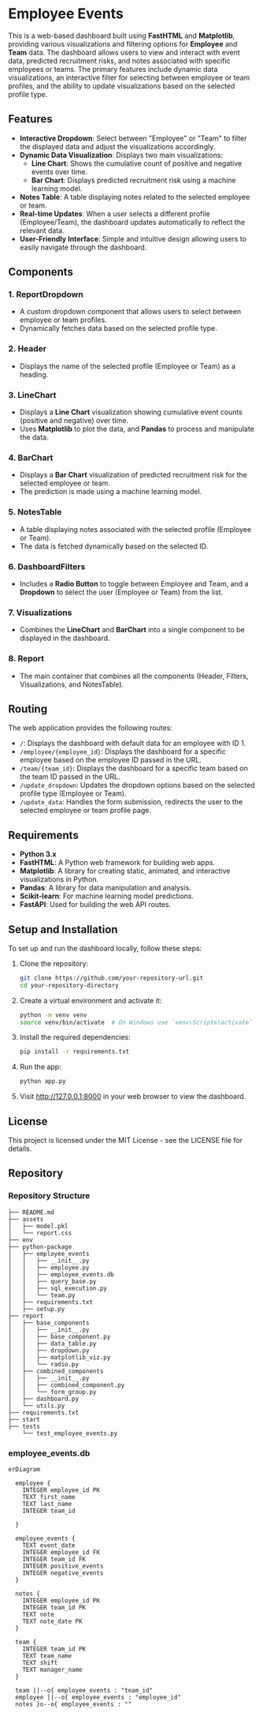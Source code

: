 
# Employee Events

This is a web-based dashboard built using **FastHTML** and **Matplotlib**, providing various visualizations and filtering options for **Employee** and **Team** data. The dashboard allows users to view and interact with event data, predicted recruitment risks, and notes associated with specific employees or teams. The primary features include dynamic data visualizations, an interactive filter for selecting between employee or team profiles, and the ability to update visualizations based on the selected profile type.

## Features

- **Interactive Dropdown**: Select between "Employee" or "Team" to filter the displayed data and adjust the visualizations accordingly.
- **Dynamic Data Visualization**: Displays two main visualizations:
  - **Line Chart**: Shows the cumulative count of positive and negative events over time.
  - **Bar Chart**: Displays predicted recruitment risk using a machine learning model.
- **Notes Table**: A table displaying notes related to the selected employee or team.
- **Real-time Updates**: When a user selects a different profile (Employee/Team), the dashboard updates automatically to reflect the relevant data.
- **User-Friendly Interface**: Simple and intuitive design allowing users to easily navigate through the dashboard.

## Components

### 1. **ReportDropdown**
   - A custom dropdown component that allows users to select between employee or team profiles.
   - Dynamically fetches data based on the selected profile type.

### 2. **Header**
   - Displays the name of the selected profile (Employee or Team) as a heading.

### 3. **LineChart**
   - Displays a **Line Chart** visualization showing cumulative event counts (positive and negative) over time.
   - Uses **Matplotlib** to plot the data, and **Pandas** to process and manipulate the data.

### 4. **BarChart**
   - Displays a **Bar Chart** visualization of predicted recruitment risk for the selected employee or team.
   - The prediction is made using a machine learning model.

### 5. **NotesTable**
   - A table displaying notes associated with the selected profile (Employee or Team).
   - The data is fetched dynamically based on the selected ID.

### 6. **DashboardFilters**
   - Includes a **Radio Button** to toggle between Employee and Team, and a **Dropdown** to select the user (Employee or Team) from the list.

### 7. **Visualizations**
   - Combines the **LineChart** and **BarChart** into a single component to be displayed in the dashboard.

### 8. **Report**
   - The main container that combines all the components (Header, Filters, Visualizations, and NotesTable).

## Routing

The web application provides the following routes:

- `/`: Displays the dashboard with default data for an employee with ID 1.
- `/employee/{employee_id}`: Displays the dashboard for a specific employee based on the employee ID passed in the URL.
- `/team/{team_id}`: Displays the dashboard for a specific team based on the team ID passed in the URL.
- `/update_dropdown`: Updates the dropdown options based on the selected profile type (Employee or Team).
- `/update_data`: Handles the form submission, redirects the user to the selected employee or team profile page.

## Requirements

- **Python 3.x**
- **FastHTML**: A Python web framework for building web apps.
- **Matplotlib**: A library for creating static, animated, and interactive visualizations in Python.
- **Pandas**: A library for data manipulation and analysis.
- **Scikit-learn**: For machine learning model predictions.
- **FastAPI**: Used for building the web API routes.

## Setup and Installation

To set up and run the dashboard locally, follow these steps:

1. Clone the repository:
   ```bash
   git clone https://github.com/your-repository-url.git
   cd your-repository-directory
   ```

2. Create a virtual environment and activate it:
   ```bash
   python -m venv venv
   source venv/bin/activate  # On Windows use `venv\Scripts\activate`
   ```

3. Install the required dependencies:
   ```bash
   pip install -r requirements.txt
   ```

4. Run the app:
   ```bash
   python app.py
   ```

5. Visit http://127.0.0.1:8000 in your web browser to view the dashboard.

## License

This project is licensed under the MIT License - see the LICENSE file for details.

## Repository

### Repository Structure
```
├── README.md
├── assets
│   ├── model.pkl
│   └── report.css
├── env
├── python-package
│   ├── employee_events
│   │   ├── __init__.py
│   │   ├── employee.py
│   │   ├── employee_events.db
│   │   ├── query_base.py
│   │   ├── sql_execution.py
│   │   └── team.py
│   ├── requirements.txt
│   ├── setup.py
├── report
│   ├── base_components
│   │   ├── __init__.py
│   │   ├── base_component.py
│   │   ├── data_table.py
│   │   ├── dropdown.py
│   │   ├── matplotlib_viz.py
│   │   └── radio.py
│   ├── combined_components
│   │   ├── __init__.py
│   │   ├── combined_component.py
│   │   └── form_group.py
│   ├── dashboard.py
│   └── utils.py
├── requirements.txt
├── start
├── tests
    └── test_employee_events.py
```

### employee_events.db

```mermaid
erDiagram

  employee {
    INTEGER employee_id PK
    TEXT first_name
    TEXT last_name
    INTEGER team_id
    
  }

  employee_events {
    TEXT event_date
    INTEGER employee_id FK
    INTEGER team_id FK
    INTEGER positive_events
    INTEGER negative_events
  }

  notes {
    INTEGER employee_id PK
    INTEGER team_id PK
    TEXT note
    TEXT note_date PK
  }

  team {
    INTEGER team_id PK
    TEXT team_name
    TEXT shift
    TEXT manager_name
  }

  team ||--o{ employee_events : "team_id"
  employee ||--o{ employee_events : "employee_id"
  notes }o--o{ employee_events : ""
```
